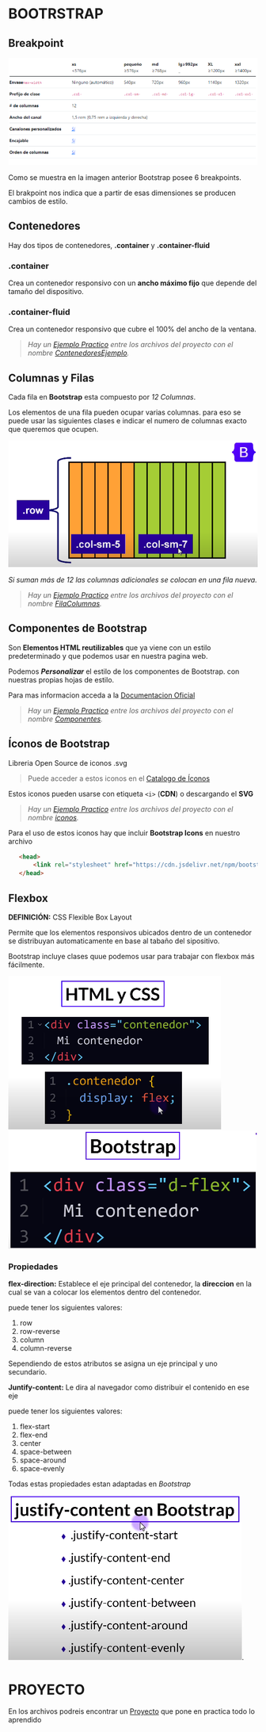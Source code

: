 # BOOTRSTRAP




## Breakpoint
![Responsive Grid](/Curso_Bootstrap5/image.png)

Como se muestra en la imagen anterior Bootstrap posee 6 breakpoints.

El brakpoint nos indica que a partir de esas dimensiones se producen cambios de estilo.

## Contenedores

Hay dos tipos de contenedores, **.container** y **.container-fluid**

### .container
Crea un contenedor responsivo con un **ancho máximo fijo** que depende del tamaño del dispositivo.


### .container-fluid
 Crea un contenedor responsivo que cubre el 100% del ancho de la ventana.

> *Hay un [Ejemplo Practico](/Curso_Bootstrap5/ContenedoresEjemplo.html) entre los archivos del proyecto con el nombre [ContenedoresEjemplo](/Curso_Bootstrap5/ContenedoresEjemplo.html).*


## Columnas y Filas

Cada fila en **Bootstrap** esta compuesto por *12 Columnas*.

Los elementos de una fila pueden ocupar varias columnas.
para eso se puede usar las siguientes clases e indicar el numero de columnas exacto que queremos que ocupen.

![Columnas y Filas](/Curso_Bootstrap5/image-1.png)

*Si suman más de 12 las columnas adicionales se colocan en una fila nueva.*

> *Hay un [Ejemplo Practico](/Curso_Bootstrap5/FilaColumnas.html) entre los archivos del proyecto con el nombre [FilaColumnas](/Curso_Bootstrap5/FilaColumnas.html).*


## Componentes de Bootstrap

Son **Elementos HTML reutilizables** que ya viene con un estilo predeterminado y que podemos usar en nuestra pagina web.

Podemos ***Personalizar*** el estilo de los componentes de Bootstrap. con nuestras propias hojas de estilo.

Para mas informacion acceda a la [Documentacion Oficial](https://getbootstrap.com/docs/5.0/components/accordion/)

> *Hay un [Ejemplo Practico](/Curso_Bootstrap5/Componentes.html) entre los archivos del proyecto con el nombre [Componentes](/Curso_Bootstrap5/Componentes.html).*

## Íconos de Bootstrap

Libreria Open Source de iconos .svg

> Puede acceder a estos iconos en el [Catalogo de Íconos](https://icons.getbootstrap.com/)

Estos iconos pueden usarse con etiqueta `<i>` (**CDN**) o descargando el **SVG**

> *Hay un [Ejemplo Practico](/Curso_Bootstrap5/iconos.html) entre los archivos del proyecto con el nombre [iconos](/Curso_Bootstrap5/iconos.html).*

Para el uso de estos iconos hay que incluir **Bootstrap Icons** en nuestro archivo
 
 ```html
    <head>
        <link rel="stylesheet" href="https://cdn.jsdelivr.net/npm/bootstrap-icons@1.11.2/font/bootstrap-icons.min.css">
    </head>
 ```

## Flexbox

**DEFINICIÓN:** CSS Flexible Box Layout

Permite que los elementos responsivos ubicados dentro de un contenedor se distribuyan automaticamente en base al tabaño del sipositivo.

Bootstrap incluye clases quue podemos usar para trabajar con flexbox más fácilmente.

![Html y CSS](/Curso_Bootstrap5/image-2.png) ![Bootstrap](/Curso_Bootstrap5/image-3.png)


### Propiedades

**flex-direction:**
Establece el eje principal del contenedor, la **direccion** en la cual se van a colocar los elementos dentro del contenedor.

puede tener los siguientes valores:

1. row
2. row-reverse
3. column
4. column-reverse

Sependiendo de estos atributos se asigna un eje principal y uno secundario.

**Juntify-content:** Le dira al navegador como distribuir el contenido en ese eje

puede tener los siguientes valores: 

1. flex-start
2. flex-end
3. center
4. space-between
5. space-around
6. space-evenly

Todas estas propiedades estan adaptadas en *Bootstrap*

![Alt text](/Curso_Bootstrap5/image-4.png).

 # PROYECTO
 
 En los archivos podreis encontrar un [Proyecto](/Proyecto/index.html) que pone en practica todo lo aprendido




